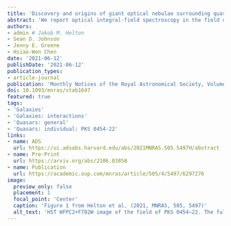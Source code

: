 ```yaml
---
title: 'Discovery and origins of giant optical nebulae surrounding quasar PKS 0454-22'
abstract: 'We report optical integral-field spectroscopy in the field of one of the most luminous quasars in the {{< math >}}$z < 1${{< /math >}} Universe, PKS 0454−22, with the Multi-Unit Spectroscopic Explorer. These data enable the discovery of three large ionized nebulae emitting in {{< math >}}$\mathrm{[OII]}${{< /math >}}, {{< math >}}$\mathrm{H}\beta${{< /math >}}, and {{< math >}}$\mathrm{[OIII]}${{< /math >}} with projected areas of {{< math >}}$1720${{< /math >}}, {{< math >}}$1520${{< /math >}}, and {{< math >}}$130\ \mathrm{pkpc}^{2}${{< /math >}}, which we refer to as N1, N2, and N3, respectively. N1 spatially and kinematically surrounds the quasar host and five nearby galaxies. The morphology and kinematics of N1 are most consistent with stripped interstellar medium resulting from ongoing interactions. Its ionization properties can be explained by quasar photoionization. N2 spatially and kinematically surrounds two galaxies that are at projected distances of {{< math >}}$d \approx 90\ \mathrm{pkpc}${{< /math >}} and line-of-sight velocities of {{< math >}}$\Delta v \approx 1410\ \mathrm{km/s}${{< /math >}} from the quasar. The morphology and kinematics of N2 are also consistent with stripped interstellar medium. However, its ionization state requires additional ionization sources beyond the quasar, likely from fast shocks as it moves through the hot halo associated with a galaxy overdensity around the quasar. N3 is not coincident with any galaxies with secure redshifts, and may arise from a cool gas structure in the intragroup medium or a dwarf galaxy. These large ionized nebulae demonstrate that interactions can produce cool gas structures on halo scales, while also possibly facilitating quasar fueling. The growing availability of wide-area integral field spectroscopic data will continue to reveal the morphologies, kinematics, and conditions of the gas flows, which may fuel galaxy and black hole growth.'
authors:
- admin # Jakob M. Helton
- Sean D. Johnson
- Jenny E. Greene
- Hsiao-Wen Chen
date: '2021-06-12'
publishDate: '2021-06-12'
publication_types:
- article-journal
publication: 'Monthly Notices of the Royal Astronomical Society, Volume 505, Issue 4, pages 5497-5513'
doi: 10.1093/mnras/stab1647
featured: true
tags:
- 'Galaxies'
- 'Galaxies: interactions'
- 'Quasars: general'
- 'Quasars: individual: PKS 0454-22'
links:
- name: ADS
  url: https://ui.adsabs.harvard.edu/abs/2021MNRAS.505.5497H/abstract
- name: Pre-Print
  url: https://arxiv.org/abs/2106.03858
- name: Publication
  url: https://academic.oup.com/mnras/article/505/4/5497/6297276
image:
  preview_only: false
  placement: 1
  focal_point: 'Center'
  caption: 'Figure 1 from Helton et al. (2021, MNRAS, 505, 5497)'
  alt_text: 'HST WFPC2+F702W image of the field of PKS 0454−22. The full image shows the {{< math >}}$1.0\ \mathrm{arcmin} \times 1.0\ \mathrm{arcmin}${{< /math >}} MUSE FOV and the dotted box marks the {{< math >}}$30\ \mathrm{arcsec} \times 30\ \mathrm{arcsec}${{< /math >}} region displayed in Figure 5. Galaxies in the quasar host environment are labelled by their ID and LOS velocity from the quasar in km/s ({{< math >}}$z_{\mathrm{QSO}} = 0.5335${{< /math >}}). The quasar is marked by a cyan star while one of the quasar radio lobes is marked by a green diamond. The other radio lobe falls outside of the MUSE FOV, so it is not shown here.'
---
```

